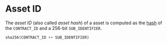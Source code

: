 # Asset ID

The _asset ID_ (also called _asset hash_) of a asset is computed as
the [hash](../protocol/cryptographic-primitives.md#hashing) of the `CONTRACT_ID` and a 256-bit `SUB_IDENTIFIER`.

```python
sha256(CONTRACT_ID ++ SUB_IDENTIFIER)
```
